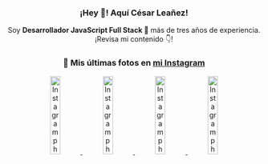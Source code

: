 <div align="center">

<h3>¡Hey 👋! Aquí César Leañez!</h3>

<p>Soy <strong>Desarrollador JavaScript Full Stack 🚀</strong> más de tres años de experiencia.<br />¡Revisa mi contenido 👇!</p>

### 📸 Mis últimas fotos en [mi Instagram](https://instagram.com/cesarsoftware.dev)


<a href='https://instagram.com/p/DKcTQWgxLum' target='_blank'>
  <img width='20%' src='https://instagram.fcmn5-2.fna.fbcdn.net/v/t51.2885-15/503849034_17919602952097059_4092165478866362923_n.jpg?stp=dst-jpg_e35_tt6&efg=eyJ2ZW5jb2RlX3RhZyI6IkZFRUQuaW1hZ2VfdXJsZ2VuLjE0NDB4MTQ0NS5zZHIuZjc1NzYxLmRlZmF1bHRfaW1hZ2UifQ&_nc_ht=instagram.fcmn5-2.fna.fbcdn.net&_nc_cat=103&_nc_oc=Q6cZ2QFqGO3NMjmndn-u6GsoeNe1TKKAOwsgOnv2kvQB74jo0_k5PANAbIHgCxLhEAEk290&_nc_ohc=ooYZRjnnvrwQ7kNvwHlVUBW&_nc_gid=ZtDBigmSf_ZbUC1UOwuOqg&edm=ACWDqb8BAAAA&ccb=7-5&ig_cache_key=MzY0Njg3NDQ4NDgzMDY4MjAyMg%3D%3D.3-ccb7-5&oh=00_AfRJfY62c0oxfqtRfCzHv0dT5R8IerVYg38aSfHuTmCGpg&oe=687B78E5&_nc_sid=ee9879' alt='Instagram photo' />
</a>
<a href='https://instagram.com/p/DKcTCZnuO-S' target='_blank'>
  <img width='20%' src='https://scontent.cdninstagram.com/v/t51.75761-15/503168549_17919602796097059_3346483577265803486_n.jpg?stp=dst-jpg_e15_tt6&_nc_cat=105&ig_cache_key=MzY0Njg3MzUyNjA5NTkwMDU2Mg%3D%3D.3-ccb1-7&ccb=1-7&_nc_sid=58cdad&efg=eyJ2ZW5jb2RlX3RhZyI6InhwaWRzLjE5MTZ4MTA3OC5zZHIifQ%3D%3D&_nc_ohc=ottuWbBlQfkQ7kNvwE4nW4W&_nc_oc=Adl1mAejTfebbGVB778uukdrpDUJUFi9Eq-Y4beJ9HxXnK3UVMrhiC-eOxbaBCRTQpI&_nc_ad=z-m&_nc_cid=1478&_nc_zt=23&_nc_ht=scontent.cdninstagram.com&_nc_gid=ZtDBigmSf_ZbUC1UOwuOqg&oh=00_AfTMwa9OV0A8ux7yCEv_dvVWkJ6cwztuWs6rrdvwyeVoOA&oe=687B7F63' alt='Instagram photo' />
</a>
<a href='https://instagram.com/p/DIt9Oknp-PZ' target='_blank'>
  <img width='20%' src='https://instagram.fcmn5-2.fna.fbcdn.net/v/t51.2885-15/491444712_17914409433097059_55076089485466172_n.jpg?stp=dst-jpg_e35_tt6&efg=eyJ2ZW5jb2RlX3RhZyI6IkZFRUQuaW1hZ2VfdXJsZ2VuLjU1MngzNDEuc2RyLmY3NTc2MS5kZWZhdWx0X2ltYWdlIn0&_nc_ht=instagram.fcmn5-2.fna.fbcdn.net&_nc_cat=103&_nc_oc=Q6cZ2QFqGO3NMjmndn-u6GsoeNe1TKKAOwsgOnv2kvQB74jo0_k5PANAbIHgCxLhEAEk290&_nc_ohc=Lxe8XS2ktcEQ7kNvwGjINm8&_nc_gid=ZtDBigmSf_ZbUC1UOwuOqg&edm=ACWDqb8BAAAA&ccb=7-5&ig_cache_key=MzYxNTgxNTM1ODA3ODI0Nzg5Nw%3D%3D.3-ccb7-5&oh=00_AfSKMv4aa_FiV7xFyizpON130H5F6xh9quy-ccglFHrCHA&oe=687B6CEB&_nc_sid=ee9879' alt='Instagram photo' />
</a>
<a href='https://instagram.com/p/DICt8_ruj1K' target='_blank'>
  <img width='20%' src='https://scontent.cdninstagram.com/v/t51.71878-15/487811720_2261442050918393_7784971145546330846_n.jpg?stp=dst-jpg_e15_tt6&_nc_cat=104&ig_cache_key=MzYwMzY0NDc1NTQ5MDc4MjUzOA%3D%3D.3-ccb1-7&ccb=1-7&_nc_sid=58cdad&efg=eyJ2ZW5jb2RlX3RhZyI6InhwaWRzLjY0MHgxMTU2LnNkciJ9&_nc_ohc=GDZRJKZ8DuUQ7kNvwECbA3R&_nc_oc=AdnFojFt1r8rQWA1kuWyZ7stk9k_WmjyvnGMg8tRNBil8vjVSRDODm5r93NFu4UVwHc&_nc_ad=z-m&_nc_cid=1478&_nc_zt=23&_nc_ht=scontent.cdninstagram.com&_nc_gid=ZtDBigmSf_ZbUC1UOwuOqg&oh=00_AfQkGCFj0zIkOXXM3eoXqvl-jRne7bQixDh0_i_TQeuU9Q&oe=687B91E4' alt='Instagram photo' />
</a>

</div>
